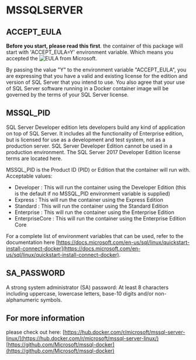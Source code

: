 # MSSQLSERVER

## ACCEPT_EULA
**Before you start, please read this first**.
the container of this package will start with 'ACCEPT_EULA=Y' environment variable.
Which means you accepted the ![EULA](https://go.microsoft.com/fwlink/?linkid=857698) from Microsoft.

By passing the value "Y" to the environment variable "ACCEPT_EULA", you are expressing that you have a valid and existing license for the edition and version of SQL Server that you intend to use. You also agree that your use of SQL Server software running in a Docker container image will be governed by the terms of your SQL Server license.


## MSSQL_PID

SQL Server Developer edition lets developers build any kind of application on top of SQL Server. It includes all the functionality of Enterprise edition, but is licensed for use as a development and test system, not as a production server. SQL Server Developer Edition cannot be used in a production environment. The SQL Server 2017 Developer Edition license terms are located here.

MSSQL_PID is the Product ID (PID) or Edition that the container will run with. Acceptable values:

* Developer : This will run the container using the Developer Edition (this is the default if no MSSQL_PID environment variable is supplied)
* Express : This will run the container using the Express Edition
* Standard : This will run the container using the Standard Edition
* Enterprise : This will run the container using the Enterprise Edition
* EnterpriseCore : This will run the container using the Enterprise Edition Core

For a complete list of environment variables that can be used, refer to the documentation here [https://docs.microsoft.com/en-us/sql/linux/quickstart-install-connect-docker](https://docs.microsoft.com/en-us/sql/linux/quickstart-install-connect-docker).

## SA_PASSWORD

A strong system administrator (SA) password: At least 8 characters including uppercase, lowercase letters, base-10 digits and/or non-alphanumeric symbols.


## For more information

please check out here: 
[https://hub.docker.com/r/microsoft/mssql-server-linux/](https://hub.docker.com/r/microsoft/mssql-server-linux/)
[https://github.com/Microsoft/mssql-docker](https://github.com/Microsoft/mssql-docker)